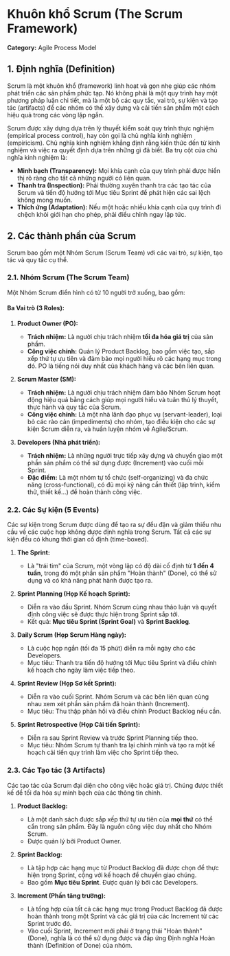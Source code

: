 # Khuôn khổ Scrum (The Scrum Framework)

**Category:** Agile Process Model

## 1. Định nghĩa (Definition)

Scrum là một khuôn khổ (framework) linh hoạt và gọn nhẹ giúp các nhóm phát triển các sản phẩm phức tạp. Nó không phải là một quy trình hay một phương pháp luận chi tiết, mà là một bộ các quy tắc, vai trò, sự kiện và tạo tác (artifacts) để các nhóm có thể xây dựng và cải tiến sản phẩm một cách hiệu quả trong các vòng lặp ngắn.

Scrum được xây dựng dựa trên lý thuyết kiểm soát quy trình thực nghiệm (empirical process control), hay còn gọi là chủ nghĩa kinh nghiệm (empiricism). Chủ nghĩa kinh nghiệm khẳng định rằng kiến thức đến từ kinh nghiệm và việc ra quyết định dựa trên những gì đã biết. Ba trụ cột của chủ nghĩa kinh nghiệm là:

- **Minh bạch (Transparency):** Mọi khía cạnh của quy trình phải được hiển thị rõ ràng cho tất cả những người có liên quan.
- **Thanh tra (Inspection):** Phải thường xuyên thanh tra các tạo tác của Scrum và tiến độ hướng tới Mục tiêu Sprint để phát hiện các sai lệch không mong muốn.
- **Thích ứng (Adaptation):** Nếu một hoặc nhiều khía cạnh của quy trình đi chệch khỏi giới hạn cho phép, phải điều chỉnh ngay lập tức.

## 2. Các thành phần của Scrum

Scrum bao gồm một Nhóm Scrum (Scrum Team) với các vai trò, sự kiện, tạo tác và quy tắc cụ thể.

### 2.1. Nhóm Scrum (The Scrum Team)

Một Nhóm Scrum điển hình có từ 10 người trở xuống, bao gồm:

#### **Ba Vai trò (3 Roles):**

1.  **Product Owner (PO):**

    - **Trách nhiệm:** Là người chịu trách nhiệm **tối đa hóa giá trị** của sản phẩm.
    - **Công việc chính:** Quản lý Product Backlog, bao gồm việc tạo, sắp xếp thứ tự ưu tiên và đảm bảo mọi người hiểu rõ các hạng mục trong đó. PO là tiếng nói duy nhất của khách hàng và các bên liên quan.

2.  **Scrum Master (SM):**

    - **Trách nhiệm:** Là người chịu trách nhiệm đảm bảo Nhóm Scrum hoạt động hiệu quả bằng cách giúp mọi người hiểu và tuân thủ lý thuyết, thực hành và quy tắc của Scrum.
    - **Công việc chính:** Là một nhà lãnh đạo phục vụ (servant-leader), loại bỏ các rào cản (impediments) cho nhóm, tạo điều kiện cho các sự kiện Scrum diễn ra, và huấn luyện nhóm về Agile/Scrum.

3.  **Developers (Nhà phát triển):**
    - **Trách nhiệm:** Là những người trực tiếp xây dựng và chuyển giao một phần sản phẩm có thể sử dụng được (Increment) vào cuối mỗi Sprint.
    - **Đặc điểm:** Là một nhóm tự tổ chức (self-organizing) và đa chức năng (cross-functional), có đủ mọi kỹ năng cần thiết (lập trình, kiểm thử, thiết kế...) để hoàn thành công việc.

### 2.2. Các Sự kiện (5 Events)

Các sự kiện trong Scrum được dùng để tạo ra sự đều đặn và giảm thiểu nhu cầu về các cuộc họp không được định nghĩa trong Scrum. Tất cả các sự kiện đều có khung thời gian cố định (time-boxed).

1.  **The Sprint:**

    - Là "trái tim" của Scrum, một vòng lặp có độ dài cố định từ **1 đến 4 tuần**, trong đó một phần sản phẩm "Hoàn thành" (Done), có thể sử dụng và có khả năng phát hành được tạo ra.

2.  **Sprint Planning (Họp Kế hoạch Sprint):**

    - Diễn ra vào đầu Sprint. Nhóm Scrum cùng nhau thảo luận và quyết định công việc sẽ được thực hiện trong Sprint sắp tới.
    - Kết quả: **Mục tiêu Sprint (Sprint Goal)** và **Sprint Backlog**.

3.  **Daily Scrum (Họp Scrum Hàng ngày):**

    - Là cuộc họp ngắn (tối đa 15 phút) diễn ra mỗi ngày cho các Developers.
    - Mục tiêu: Thanh tra tiến độ hướng tới Mục tiêu Sprint và điều chỉnh kế hoạch cho ngày làm việc tiếp theo.

4.  **Sprint Review (Họp Sơ kết Sprint):**

    - Diễn ra vào cuối Sprint. Nhóm Scrum và các bên liên quan cùng nhau xem xét phần sản phẩm đã hoàn thành (Increment).
    - Mục tiêu: Thu thập phản hồi và điều chỉnh Product Backlog nếu cần.

5.  **Sprint Retrospective (Họp Cải tiến Sprint):**
    - Diễn ra sau Sprint Review và trước Sprint Planning tiếp theo.
    - Mục tiêu: Nhóm Scrum tự thanh tra lại chính mình và tạo ra một kế hoạch cải tiến quy trình làm việc cho Sprint tiếp theo.

### 2.3. Các Tạo tác (3 Artifacts)

Các tạo tác của Scrum đại diện cho công việc hoặc giá trị. Chúng được thiết kế để tối đa hóa sự minh bạch của các thông tin chính.

1.  **Product Backlog:**

    - Là một danh sách được sắp xếp thứ tự ưu tiên của **mọi thứ** có thể cần trong sản phẩm. Đây là nguồn công việc duy nhất cho Nhóm Scrum.
    - Được quản lý bởi Product Owner.

2.  **Sprint Backlog:**

    - Là tập hợp các hạng mục từ Product Backlog đã được chọn để thực hiện trong Sprint, cộng với kế hoạch để chuyển giao chúng.
    - Bao gồm **Mục tiêu Sprint**. Được quản lý bởi các Developers.

3.  **Increment (Phần tăng trưởng):**
    - Là tổng hợp của tất cả các hạng mục trong Product Backlog đã được hoàn thành trong một Sprint và các giá trị của các Increment từ các Sprint trước đó.
    - Vào cuối Sprint, Increment mới phải ở trạng thái "Hoàn thành" (Done), nghĩa là có thể sử dụng được và đáp ứng Định nghĩa Hoàn thành (Definition of Done) của nhóm.
